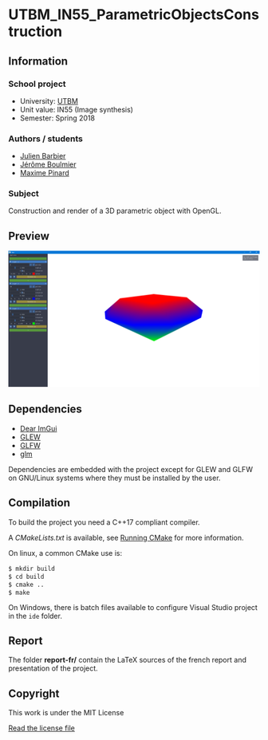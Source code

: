 # UTBM_IN55_ParametricObjectsConstruction

## Information

### School project

- University: [UTBM](http://www.utbm.fr/)
- Unit value: IN55 (Image synthesis)
- Semester: Spring 2018

### Authors / students

- [Julien Barbier](https://github.com/beta-ray70)
- [Jérôme Boulmier](https://github.com/Lomadriel)
- [Maxime Pinard](https://github.com/pinam45)

### Subject

Construction and render of a 3D parametric object with OpenGL.

## Preview

![preview](report-fr/figures/capture.png)

## Dependencies

 - [Dear ImGui](https://github.com/ocornut/imgui)
 - [GLEW](https://github.com/nigels-com/glew)
 - [GLFW](https://github.com/glfw/glfw)
 - [glm](https://github.com/g-truc/glm/)

Dependencies are embedded with the project except for GLEW and GLFW on GNU/Linux systems where they must be installed by the user.

## Compilation

To build the project you need a C++17 compliant compiler.

A *CMakeLists.txt* is available, see [Running CMake](https://cmake.org/runningcmake/) for more information.

On linux, a common CMake use is:

	$ mkdir build
	$ cd build
	$ cmake ..
	$ make


On Windows, there is batch files available to configure Visual Studio project in the ``ide`` folder.

## Report

The folder **report-fr/** contain the LaTeX sources of the french report and presentation of the project.

## Copyright

This work is under the MIT License

[Read the license file](LICENSE)
